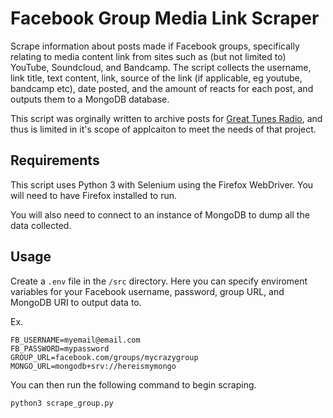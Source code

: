 # Facebook Group Media Link Scraper

Scrape information about posts made if Facebook groups, specifically relating to media content link from sites such as (but not limited to) YouTube, Soundcloud, and Bandcamp. The script collects the username, link title, text content, link, source of the link (if applicable, eg youtube, bandcamp etc), date posted, and the amount of reacts for each post, and outputs them to a MongoDB database.

This script was orginally written to archive posts for [Great Tunes Radio](https://github.com/hankthetank27/gt-radio), and thus is limited in it's scope of applcaiton to meet the needs of that project.

## Requirements

This script uses Python 3 with Selenium using the Firefox WebDriver. You will need to have Firefox installed to run.

You will also need to connect to an instance of MongoDB to dump all the data collected.

## Usage

Create a `.env` file in the `/src` directory. Here you can specify enviroment variables for your Facebook username, password, group URL, and MongoDB URI to output data to.

Ex.

```env
FB_USERNAME=myemail@email.com
FB_PASSWORD=mypassword
GROUP_URL=facebook.com/groups/mycrazygroup
MONGO_URL=mongodb+srv://hereismymongo
```

You can then run the following command to begin scraping.

```sh
python3 scrape_group.py
```

